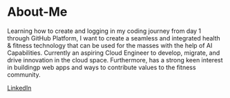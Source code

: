 # About-Me
Learning how to create and logging in my coding journey from day 1 through GitHub Platform, I want to create a seamless and integrated health & fitness technology that can be used for the masses with the help of AI Capabilities. Currently an aspiring Cloud Engineer to develop, migrate, and drive innovation in the cloud space. Furthermore, has a strong keen interest in buildingp web apps and ways to contribute values to the fitness community. 



[LinkedIn](https://www.linkedin.com/in/https://www.linkedin.com/in/gerald-oon-6584521b1/)
